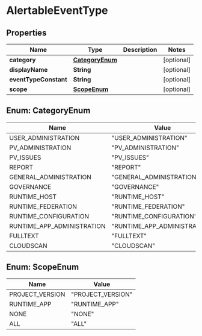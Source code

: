 
# AlertableEventType

## Properties
Name | Type | Description | Notes
------------ | ------------- | ------------- | -------------
**category** | [**CategoryEnum**](#CategoryEnum) |  |  [optional]
**displayName** | **String** |  |  [optional]
**eventTypeConstant** | **String** |  |  [optional]
**scope** | [**ScopeEnum**](#ScopeEnum) |  |  [optional]


<a name="CategoryEnum"></a>
## Enum: CategoryEnum
Name | Value
---- | -----
USER_ADMINISTRATION | &quot;USER_ADMINISTRATION&quot;
PV_ADMINISTRATION | &quot;PV_ADMINISTRATION&quot;
PV_ISSUES | &quot;PV_ISSUES&quot;
REPORT | &quot;REPORT&quot;
GENERAL_ADMINISTRATION | &quot;GENERAL_ADMINISTRATION&quot;
GOVERNANCE | &quot;GOVERNANCE&quot;
RUNTIME_HOST | &quot;RUNTIME_HOST&quot;
RUNTIME_FEDERATION | &quot;RUNTIME_FEDERATION&quot;
RUNTIME_CONFIGURATION | &quot;RUNTIME_CONFIGURATION&quot;
RUNTIME_APP_ADMINISTRATION | &quot;RUNTIME_APP_ADMINISTRATION&quot;
FULLTEXT | &quot;FULLTEXT&quot;
CLOUDSCAN | &quot;CLOUDSCAN&quot;


<a name="ScopeEnum"></a>
## Enum: ScopeEnum
Name | Value
---- | -----
PROJECT_VERSION | &quot;PROJECT_VERSION&quot;
RUNTIME_APP | &quot;RUNTIME_APP&quot;
NONE | &quot;NONE&quot;
ALL | &quot;ALL&quot;



